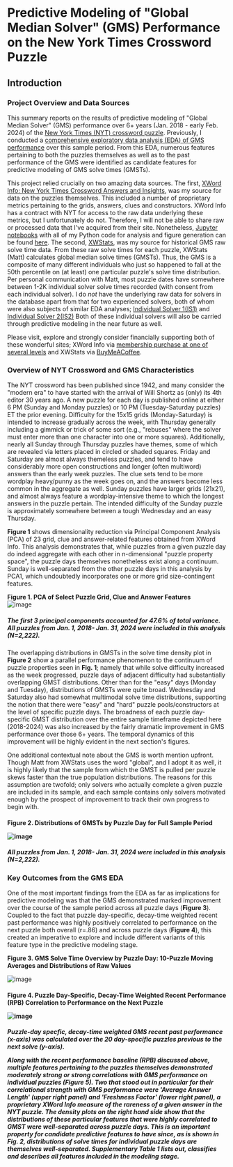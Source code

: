 # Predictive Modeling of "Global Median Solver" (GMS) Performance on the New York Times Crossword Puzzle

## Introduction

### Project Overview and Data Sources
This summary reports on the results of predictive modeling of "Global Median Solver" (GMS) performance over 6+ years (Jan. 2018 - early Feb. 2024) of the [New York Times (NYT) crossword puzzle](https://www.nytimes.com/crosswords). Previously, I conducted a [comprehensive exploratory data analysis (EDA) of GMS performance](https://github.com/ursus-maritimus-714/NYT-XWord-EDA-Global-Median-Solver?tab=readme-ov-file#readme) over this sample period. From this EDA, numerous features pertaining to both the puzzles themselves as well as to the past performance of the GMS were identified as candidate features for predictive modeling of GMS solve times (GMSTs).    

This project relied crucially on two amazing data sources. The first, [XWord Info: New York Times Crossword Answers and Insights](https://www.xwordinfo.com/), was my source for data on the puzzles themselves. This included a number of proprietary metrics pertaining to the grids, answers, clues and constructors. XWord Info has a contract with NYT for access to the raw data underlying these metrics, but I unfortunately do not. Therefore, I will not be able to share raw or processed data that I've acquired from their site. Nonetheless, [Jupyter notebooks](https://jupyter.org/) with all of my Python code for analysis and figure generation can be found [here](https://github.com/ursus-maritimus-714/NYT-XWord-Modeling-Global-Median-Solver/tree/main/notebooks). The second, [XWStats](xwstats.com), was my source for historical GMS raw solve time data. From these raw solve times for each puzzle, XWStats (Matt) calculates global median solve times (GMSTs). Thus, the GMS is a composite of many different individuals who just so happened to fall at the 50th percentile on (at least) one particular puzzle's solve time distribution. Per personal communication with Matt, most puzzle dates have somewhere between 1-2K individual solver solve times recorded (with consent from each individual solver). I do *not* have the underlying raw data for solvers in the database apart from that for two experienced solvers, both of whom were also subjects of similar EDA analyses; [Individual Solver 1(IS1)](https://github.com/ursus-maritimus-714/NYT-XWord-EDA-Individual-Solver-1/blob/main/README.md) and [Individual Solver 2(IS2)](https://github.com/ursus-maritimus-714/NYT-XWord-EDA-Individual-Solver-2/blob/main/README.md) Both of these individual solvers will also be carried through predictive modeling in the near future as well. 

Please visit, explore and strongly consider financially supporting both of these wonderful sites; XWord Info via [membership purchase at one of several levels](https://www.xwordinfo.com/Pay) and XWStats via [BuyMeACoffee](https://www.buymeacoffee.com/xwstats). 

### Overview of NYT Crossword and GMS Characteristics
The NYT crossword has been published since 1942, and many consider the "modern era" to have started with the arrival of Will Shortz as (only) its 4th editor 30 years ago. A new puzzle for each day is published online at either 6 PM (Sunday and Monday puzzles) or 10 PM (Tuesday-Saturday puzzles) ET the prior evening. Difficulty for the 15x15 grids (Monday-Saturday) is intended to increase gradually across the week, with Thursday generally including a gimmick or trick of some sort (e.g., "rebuses" where the solver must enter more than one character into one or more squares). Additionally, nearly all Sunday through Thursday puzzles have themes, some of which are revealed via letters placed in circled or shaded squares. Friday and Saturday are almost always themeless puzzles, and tend to have considerably more open constructions and longer (often multiword) answers than the early week puzzles. The clue sets tend to be more wordplay heavy/punny as the week goes on, and the answers become less common in the aggregate as well. Sunday puzzles have larger grids (21x21), and almost always feature a wordplay-intensive theme to which the longest answers in the puzzle pertain. The intended difficulty of the Sunday puzzle is approximately somewhere between a tough Wednesday and an easy Thursday. 

**Figure 1** shows dimensionality reduction via Principal Component Analysis (PCA) of 23 grid, clue and answer-related features obtained from XWord Info. This analysis demonstrates that, while puzzles from a given puzzle day do indeed aggregate with each other in n-dimensional "puzzle property space", the puzzle days themselves nonetheless exist along a continuum. Sunday is well-separated from the other puzzle days in this analysis by PCA1, which undoubtedly incorporates one or more grid size-contingent features.   

**Figure 1. PCA of Select Puzzle Grid, Clue and Answer Features**                                                                  
![image](https://github.com/ursus-maritimus-714/NYT-XWord-EDA-Global-Median-Solver/assets/90933302/f2528b84-ddde-4555-8a00-063a6c818723)
*<h5>The first 3 principal components accounted for 47.6% of total variance. All puzzles from Jan. 1, 2018- Jan. 31, 2024 were included in this analysis (N=2,222).*
###
The overlapping distributions in GMSTs in the solve time density plot in **Figure 2** show a parallel performance phenomenon to the continuum of puzzle properties seen in **Fig. 1**; namely that while solve difficulty increased as the week progressed, puzzle days of adjacent difficulty had substantially overlapping GMST distributions. Other than for the "easy" days (Monday and Tuesday), distributions of GMSTs were quite broad. Wednesday and Saturday also had somewhat multimodal solve time distributions, supporting the notion that there were "easy" and "hard" puzzle pools/constructors at the level of specific puzzle days. The broadness of each puzzle day-specific GMST distribution over the entire sample timeframe depicted here (2018-2024) was also increased by the fairly dramatic improvement in GMS performance over those 6+ years. The temporal dynamics of this improvement will be highly evident in the next section's figures.     

One additional contextual note about the GMS is worth mention upfront. Though Matt from XWStats uses the word "global", and I adopt it as well, it is highly likely that the sample from which the GMST is pulled per puzzle skews faster than the true population distributions. The reasons for this assumption are twofold; only solvers who actually complete a given puzzle are included in its sample, and each sample contains only solvers motivated enough by the prospect of improvement to track their own progress to begin with.

**<h4>Figure 2. Distributions of GMSTs by Puzzle Day for Full Sample Period**                   

![image](https://github.com/ursus-maritimus-714/NYT-XWord-EDA-Global-Median-Solver/assets/90933302/f97270a9-e4cf-425f-8a6d-97a472bf62d1)
*<h5>All puzzles from Jan. 1, 2018- Jan. 31, 2024 were included in this analysis (N=2,222).* 

### Key Outcomes from the GMS EDA
One of the most important findings from the EDA as far as implications for predictive modeling was that the GMS demonstrated marked improvement over the course of the sample period across all puzzle days (**Figure 3**). Coupled to the fact that puzzle day-specific, decay-time weighted recent past performance was highly positively correlated to performance on the next puzzle both overall (r=.86) and across puzzle days (**Figure 4**), this created an imperative to explore and include different variants of this feature type in the predictive modeling stage.    

**Figure 3. GMS Solve Time Overview by Puzzle Day: 10-Puzzle Moving Averages and Distributions of Raw Values**

![image](https://github.com/ursus-maritimus-714/NYT-XWord-Modeling-Global-Median-Solver/assets/90933302/f3aca92d-df5a-4312-8c8c-a6efb3ff582c)

**<h4>Figure 4. Puzzle Day-Specific, Decay-Time Weighted Recent Performance (RPB) Correlation to Performance on the Next Puzzle**

![image](https://github.com/ursus-maritimus-714/NYT-XWord-Modeling-Global-Median-Solver/assets/90933302/4b449a5d-bf13-403e-80cd-bc255176fda5)
*<h5> Puzzle-day specfic, decay-time weighted GMS recent past performance (x-axis) was calculated over the 20 day-specific puzzles previous to the next solve (y-axis).* 

Along with the recent performance baseline (RPB) discussed above, multiple features pertaining to the puzzles themselves demonstrated moderately strong or strong correlations with GMS performance on individual puzzles (**Figure 5**). Two that stood out in particular for their correlational strength with GMS performance were 'Average Answer Length' (upper right panel) and 'Freshness Factor' (lower right panel), a proprietary XWord Info measure of the rareness of a given answer in the NYT puzzle. The density plots on the right hand side show that the distributions of these particular features that were highly correlated to GMST were well-separated across puzzle days. This is an important property for candidate predictive features to have since, as is shown in **Fig. 2**, distributions of solve times for individual puzzle days are themselves well-separated. **Supplementary Table 1** lists out, classifies and describes all features included in the modeling stage.  

